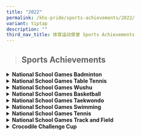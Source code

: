 ```yaml
---
title: "2022"
permalink: /khs-pride/sports-achievements/2022/
variant: tiptap
description: ""
third_nav_title: 体育运动荣誉 Sports Achievements
---
```

<blockquote>
<h2>Sports Achievements</h2>
</blockquote>
<div data-type="detailGroup" class="isomer-accordion isomer-accordion-white">
<details class="isomer-details">
<summary><strong>National School Games Badminton</strong>
</summary>
<div data-type="detailsContent" class="isomer-details-content">
<table style="minWidth: 50px">
<colgroup>
<col>
<col>
</colgroup>
<tbody>
<tr>
<td rowspan="1" colspan="1">
<p><strong>Senior Division Boys (East Zone) - 2nd</strong>
</p>
</td>
<td rowspan="1" colspan="1">
<p></p>
</td>
</tr>
<tr>
<td rowspan="1" colspan="1">
<p>CHING JIE HAO, JEREMY</p>
</td>
<td rowspan="1" colspan="1">
<p>P5-05</p>
</td>
</tr>
<tr>
<td rowspan="1" colspan="1">
<p>NG HAO ZE ZACHARY</p>
</td>
<td rowspan="1" colspan="1">
<p>P5-05</p>
</td>
</tr>
<tr>
<td rowspan="1" colspan="1">
<p>GOH KIA HAN</p>
</td>
<td rowspan="1" colspan="1">
<p>P5-07</p>
</td>
</tr>
<tr>
<td rowspan="1" colspan="1">
<p>GOH KIA SIA</p>
</td>
<td rowspan="1" colspan="1">
<p>P5-07</p>
</td>
</tr>
<tr>
<td rowspan="1" colspan="1">
<p>LEE RUI KAI</p>
</td>
<td rowspan="1" colspan="1">
<p>P5-07</p>
</td>
</tr>
<tr>
<td rowspan="1" colspan="1">
<p>HO YU HIN</p>
</td>
<td rowspan="1" colspan="1">
<p>P6-02</p>
</td>
</tr>
<tr>
<td rowspan="1" colspan="1">
<p>TANG XU CHEN</p>
</td>
<td rowspan="1" colspan="1">
<p>P6-03</p>
</td>
</tr>
<tr>
<td rowspan="1" colspan="1">
<p>KYLE YANG SHUNMUGAM</p>
</td>
<td rowspan="1" colspan="1">
<p>P6-06</p>
</td>
</tr>
<tr>
<td rowspan="1" colspan="1">
<p>TAN SHANE</p>
</td>
<td rowspan="1" colspan="1">
<p>P6-06</p>
</td>
</tr>
<tr>
<td rowspan="1" colspan="1">
<p>TCHEN KIH IAN</p>
</td>
<td rowspan="1" colspan="1">
<p>P6-06</p>
</td>
</tr>
<tr>
<td rowspan="1" colspan="1">
<p>EVAN CHU JUN EN</p>
</td>
<td rowspan="1" colspan="1">
<p>P6-07</p>
</td>
</tr>
<tr>
<td rowspan="1" colspan="1">
<p>TAN EN SHENG JACK</p>
</td>
<td rowspan="1" colspan="1">
<p>P6-07</p>
</td>
</tr>
</tbody>
</table>
<table style="minWidth: 50px">
<colgroup>
<col>
<col>
</colgroup>
<tbody>
<tr>
<td rowspan="1" colspan="1">
<p><strong>Senior Division Girls (East Zone) - 1st</strong>
</p>
</td>
<td rowspan="1" colspan="1">
<p></p>
</td>
</tr>
<tr>
<td rowspan="1" colspan="1">
<p>YAP LIN XUAN XANN</p>
</td>
<td rowspan="1" colspan="1">
<p>P5-01</p>
</td>
</tr>
<tr>
<td rowspan="1" colspan="1">
<p>TOH EN YU KATE</p>
</td>
<td rowspan="1" colspan="1">
<p>P5-02</p>
</td>
</tr>
<tr>
<td rowspan="1" colspan="1">
<p>TAN WAN QI</p>
</td>
<td rowspan="1" colspan="1">
<p>P5-03</p>
</td>
</tr>
<tr>
<td rowspan="1" colspan="1">
<p>SHE RUI'EN GAEL</p>
</td>
<td rowspan="1" colspan="1">
<p>P5-05</p>
</td>
</tr>
<tr>
<td rowspan="1" colspan="1">
<p>LAURA CHUA WENXIN</p>
</td>
<td rowspan="1" colspan="1">
<p>P6-03</p>
</td>
</tr>
<tr>
<td rowspan="1" colspan="1">
<p>SEOW SI QI CLARICE</p>
</td>
<td rowspan="1" colspan="1">
<p>P6-03</p>
</td>
</tr>
<tr>
<td rowspan="1" colspan="1">
<p>JACQUELINE YONG CHEE YING</p>
</td>
<td rowspan="1" colspan="1">
<p>P6-05</p>
</td>
</tr>
<tr>
<td rowspan="1" colspan="1">
<p>APPHIA PHAN</p>
</td>
<td rowspan="1" colspan="1">
<p>P6-06</p>
</td>
</tr>
<tr>
<td rowspan="1" colspan="1">
<p>LAURA PHUA SHU WEN</p>
</td>
<td rowspan="1" colspan="1">
<p>P6-06</p>
</td>
</tr>
<tr>
<td rowspan="1" colspan="1">
<p>NG ZI XUAN, KYRA</p>
</td>
<td rowspan="1" colspan="1">
<p>P6-06</p>
</td>
</tr>
<tr>
<td rowspan="1" colspan="1">
<p>YU YOUNING</p>
</td>
<td rowspan="1" colspan="1">
<p>P6-06</p>
</td>
</tr>
<tr>
<td rowspan="1" colspan="1">
<p>HEIDI YIN JING XUAN</p>
</td>
<td rowspan="1" colspan="1">
<p>P6-07</p>
</td>
</tr>
<tr>
<td rowspan="1" colspan="1">
<p>XANN LIM XIN NING</p>
</td>
<td rowspan="1" colspan="1">
<p>P6-07</p>
</td>
</tr>
</tbody>
</table>
<table style="minWidth: 50px">
<colgroup>
<col>
<col>
</colgroup>
<tbody>
<tr>
<td rowspan="1" colspan="1">
<p><strong>Junior Division Boys (Tier 1 Singles) - 1st</strong>
</p>
</td>
<td rowspan="1" colspan="1">
<p></p>
</td>
</tr>
<tr>
<td rowspan="1" colspan="1">
<p>KAYZER LIM</p>
</td>
<td rowspan="1" colspan="1">
<p>P4-04</p>
</td>
</tr>
<tr>
<td rowspan="1" colspan="1">
<p><strong>Junior Division Boys (Tier 2 Singles) - 1st</strong>
</p>
</td>
<td rowspan="1" colspan="1">
<p></p>
</td>
</tr>
<tr>
<td rowspan="1" colspan="1">
<p>ETHAN PHUA WEI JUN</p>
</td>
<td rowspan="1" colspan="1">
<p>P4-03</p>
</td>
</tr>
<tr>
<td rowspan="1" colspan="1">
<p><strong>Junior Division Boys (Tier 2 Doubles) - 1st</strong>
</p>
</td>
<td rowspan="1" colspan="1">
<p></p>
</td>
</tr>
<tr>
<td rowspan="1" colspan="1">
<p>GOH WEI YANG GLENDON</p>
</td>
<td rowspan="1" colspan="1">
<p>P5-03</p>
</td>
</tr>
<tr>
<td rowspan="1" colspan="1">
<p>LAI YU LE</p>
</td>
<td rowspan="1" colspan="1">
<p>P5-07</p>
</td>
</tr>
</tbody>
</table>
<p></p>
</div>
</details>
<details class="isomer-details">
<summary><strong>National School Games Table Tennis</strong>
</summary>
<div data-type="detailsContent" class="isomer-details-content">
<table style="minWidth: 50px">
<colgroup>
<col>
<col>
</colgroup>
<tbody>
<tr>
<td rowspan="1" colspan="1">
<p><strong>Senior Division Boyss (East Zone) - 1st</strong>
</p>
</td>
<td rowspan="1" colspan="1">
<p></p>
</td>
</tr>
<tr>
<td rowspan="1" colspan="1">
<p>ETHAN VILLANUEVA</p>
</td>
<td rowspan="1" colspan="1">
<p>P5-02</p>
</td>
</tr>
<tr>
<td rowspan="1" colspan="1">
<p>BAI YIXIANG</p>
</td>
<td rowspan="1" colspan="1">
<p>P5-05</p>
</td>
</tr>
<tr>
<td rowspan="1" colspan="1">
<p>TAN I-HE</p>
</td>
<td rowspan="1" colspan="1">
<p>P5-05</p>
</td>
</tr>
<tr>
<td rowspan="1" colspan="1">
<p>KENDRICK CHUA RUI HOWE</p>
</td>
<td rowspan="1" colspan="1">
<p>P5-07</p>
</td>
</tr>
<tr>
<td rowspan="1" colspan="1">
<p>LEE RUI JIE</p>
</td>
<td rowspan="1" colspan="1">
<p>P5-07</p>
</td>
</tr>
<tr>
<td rowspan="1" colspan="1">
<p>TYLER SEOW ZHENG XUAN</p>
</td>
<td rowspan="1" colspan="1">
<p>P5-07</p>
</td>
</tr>
<tr>
<td rowspan="1" colspan="1">
<p>DENZEL YONG KAI YU</p>
</td>
<td rowspan="1" colspan="1">
<p>P6-01</p>
</td>
</tr>
<tr>
<td rowspan="1" colspan="1">
<p>JADON FU CHIT TAT</p>
</td>
<td rowspan="1" colspan="1">
<p>P6-01</p>
</td>
</tr>
<tr>
<td rowspan="1" colspan="1">
<p>GABRIEL TAN YU RUI</p>
</td>
<td rowspan="1" colspan="1">
<p>P6-04</p>
</td>
</tr>
<tr>
<td rowspan="1" colspan="1">
<p>JAIRUS SIM HONG SHENG</p>
</td>
<td rowspan="1" colspan="1">
<p>P6-05</p>
</td>
</tr>
<tr>
<td rowspan="1" colspan="1">
<p>TAN XI HENG KADEN</p>
</td>
<td rowspan="1" colspan="1">
<p>P6-06</p>
</td>
</tr>
<tr>
<td rowspan="1" colspan="1">
<p>WILLIAM YONG JUN YU</p>
</td>
<td rowspan="1" colspan="1">
<p>P6-06</p>
</td>
</tr>
<tr>
<td rowspan="1" colspan="1">
<p>ZHAO ZEHUA DANIEL</p>
</td>
<td rowspan="1" colspan="1">
<p>P6-06</p>
</td>
</tr>
<tr>
<td rowspan="1" colspan="1">
<p>AEDAN AFFANDY RAZAK</p>
</td>
<td rowspan="1" colspan="1">
<p>P6-07</p>
</td>
</tr>
<tr>
<td rowspan="1" colspan="1">
<p>ANG RAY TZE</p>
</td>
<td rowspan="1" colspan="1">
<p>P6-07</p>
</td>
</tr>
</tbody>
</table>
<table style="minWidth: 50px">
<colgroup>
<col>
<col>
</colgroup>
<tbody>
<tr>
<td rowspan="1" colspan="1">
<p><strong>Senior Division Girls (East Zone) - 1st</strong>
</p>
</td>
<td rowspan="1" colspan="1">
<p></p>
</td>
</tr>
<tr>
<td rowspan="1" colspan="1">
<p>KEE YUN TONG</p>
</td>
<td rowspan="1" colspan="1">
<p>P5-05</p>
</td>
</tr>
<tr>
<td rowspan="1" colspan="1">
<p>KOH TIN PUI</p>
</td>
<td rowspan="1" colspan="1">
<p>P5-05</p>
</td>
</tr>
<tr>
<td rowspan="1" colspan="1">
<p>TAN RUIYI</p>
</td>
<td rowspan="1" colspan="1">
<p>P5-05</p>
</td>
</tr>
<tr>
<td rowspan="1" colspan="1">
<p>KOH SI QI, GERRENE</p>
</td>
<td rowspan="1" colspan="1">
<p>P5-06</p>
</td>
</tr>
<tr>
<td rowspan="1" colspan="1">
<p>LEE SHIEN ING DESIRAE</p>
</td>
<td rowspan="1" colspan="1">
<p>P5-06</p>
</td>
</tr>
<tr>
<td rowspan="1" colspan="1">
<p>LOW SI EN, AVRY</p>
</td>
<td rowspan="1" colspan="1">
<p>P5-06</p>
</td>
</tr>
<tr>
<td rowspan="1" colspan="1">
<p>CHIANG RUI EN, JANELLE</p>
</td>
<td rowspan="1" colspan="1">
<p>P6-01</p>
</td>
</tr>
<tr>
<td rowspan="1" colspan="1">
<p>CHEN TONG'EN FAITH</p>
</td>
<td rowspan="1" colspan="1">
<p>P6-02</p>
</td>
</tr>
<tr>
<td rowspan="1" colspan="1">
<p>NATALIE NG RUO XUAN</p>
</td>
<td rowspan="1" colspan="1">
<p>P6-04</p>
</td>
</tr>
<tr>
<td rowspan="1" colspan="1">
<p>CHIN SHIN YIN GISELLE</p>
</td>
<td rowspan="1" colspan="1">
<p>P6-06</p>
</td>
</tr>
<tr>
<td rowspan="1" colspan="1">
<p>NG XUAN</p>
</td>
<td rowspan="1" colspan="1">
<p>P6-06</p>
</td>
</tr>
</tbody>
</table>
<table style="minWidth: 50px">
<colgroup>
<col>
<col>
</colgroup>
<tbody>
<tr>
<td rowspan="1" colspan="2">
<p><strong>Junior Division Boys (Tier 1 Singles) - 1st</strong>
</p>
</td>
</tr>
<tr>
<td rowspan="1" colspan="1">
<p>NEO CHENG MING</p>
</td>
<td rowspan="1" colspan="1">
<p>P3-03</p>
</td>
</tr>
<tr>
<td rowspan="1" colspan="2">
<p><strong>Junior Division Boys (Tier 1 Singles) - 2nd</strong>
</p>
</td>
</tr>
<tr>
<td rowspan="1" colspan="1">
<p>TAN RUIXIANG</p>
</td>
<td rowspan="1" colspan="1">
<p>P3-01</p>
</td>
</tr>
<tr>
<td rowspan="1" colspan="1">
<p><strong>Junior Division Boys (Tier 1 Doubles) - 2nd</strong>
</p>
</td>
<td rowspan="1" colspan="1">
<p></p>
</td>
</tr>
<tr>
<td rowspan="1" colspan="1">
<p>TILDEN SEOW ZHI XUAN</p>
</td>
<td rowspan="1" colspan="1">
<p>P3-01</p>
</td>
</tr>
<tr>
<td rowspan="1" colspan="1">
<p>CHOW YANN AN</p>
</td>
<td rowspan="1" colspan="1">
<p>P3-02</p>
</td>
</tr>
<tr>
<td rowspan="1" colspan="1">
<p><strong>Junior Division Boys (Tier 1 Doubles) - 2nd</strong>
</p>
</td>
<td rowspan="1" colspan="1">
<p></p>
</td>
</tr>
<tr>
<td rowspan="1" colspan="1">
<p>LIU XINGFANG</p>
</td>
<td rowspan="1" colspan="1">
<p>P3-02</p>
</td>
</tr>
<tr>
<td rowspan="1" colspan="1">
<p>RYAN YONG SHERN HAU</p>
</td>
<td rowspan="1" colspan="1">
<p>P4-02</p>
</td>
</tr>
<tr>
<td rowspan="1" colspan="1">
<p><strong>Junior Division Boys (Tier 1 Doubles) - 2nd</strong>
</p>
</td>
<td rowspan="1" colspan="1">
<p></p>
</td>
</tr>
<tr>
<td rowspan="1" colspan="1">
<p>XANDER GAN YI ZE</p>
</td>
<td rowspan="1" colspan="1">
<p>P5-04</p>
</td>
</tr>
<tr>
<td rowspan="1" colspan="1">
<p>DARYL WONG JUN WEI</p>
</td>
<td rowspan="1" colspan="1">
<p>P5-06</p>
</td>
</tr>
<tr>
<td rowspan="1" colspan="2">
<p><strong>Junior Division Girls (Tier 2 Singles) - 1st</strong>
</p>
</td>
</tr>
<tr>
<td rowspan="1" colspan="1">
<p>CLARA TAN YING XUAN</p>
</td>
<td rowspan="1" colspan="1">
<p>P4-01</p>
</td>
</tr>
</tbody>
</table>
<p></p>
</div>
</details>
<details class="isomer-details">
<summary><strong>National School Games Wushu</strong>
</summary>
<div data-type="detailsContent" class="isomer-details-content">
<table style="minWidth: 50px">
<colgroup>
<col>
<col>
</colgroup>
<tbody>
<tr>
<td rowspan="1" colspan="1">
<p><strong>Senior Division Boys Long Weapon 5-Duan Spear - 2nd</strong>
</p>
</td>
<td rowspan="1" colspan="1">
<p></p>
</td>
</tr>
<tr>
<td rowspan="1" colspan="1">
<p><strong>Short Weapon 5-Duan Sword - 3rd</strong>
</p>
</td>
<td rowspan="1" colspan="1">
<p></p>
</td>
</tr>
<tr>
<td rowspan="1" colspan="1">
<p>GOH JUN XIAN LUCAS</p>
</td>
<td rowspan="1" colspan="1">
<p>P6-07</p>
</td>
</tr>
<tr>
<td rowspan="1" colspan="1">
<p><strong>Senior Division Boys Quanshu 1st International Changquan - 2nd</strong>
</p>
</td>
<td rowspan="1" colspan="1">
<p></p>
</td>
</tr>
<tr>
<td rowspan="1" colspan="1">
<p><strong>Short Weapon 1st International Broadsword - 3rd</strong>
</p>
</td>
<td rowspan="1" colspan="1">
<p></p>
</td>
</tr>
<tr>
<td rowspan="1" colspan="1">
<p>TEO JIA HAO, LUCAS</p>
</td>
<td rowspan="1" colspan="1">
<p>P6-06</p>
</td>
</tr>
<tr>
<td rowspan="1" colspan="1">
<p><strong>Senior Division Girls Short Weapon 42 Style Taijijian - 2nd</strong>
</p>
</td>
<td rowspan="1" colspan="1">
<p></p>
</td>
</tr>
<tr>
<td rowspan="1" colspan="1">
<p><strong>Quanshu 42-Style Taijiquan - 3rd</strong>
</p>
</td>
<td rowspan="1" colspan="1">
<p></p>
</td>
</tr>
<tr>
<td rowspan="1" colspan="1">
<p>WONG YU QIAO</p>
</td>
<td rowspan="1" colspan="1">
<p>P6-03</p>
</td>
</tr>
<tr>
<td rowspan="1" colspan="1">
<p><strong>Senior Division Girls (Long Weapon 5-Duan Spear) - 1st</strong>
</p>
</td>
<td rowspan="1" colspan="1">
<p></p>
</td>
</tr>
<tr>
<td rowspan="1" colspan="1">
<p><strong>Senior Division Girls (Short Weapon 5-Duan Sword) - 3rd</strong>
</p>
</td>
<td rowspan="1" colspan="1">
<p></p>
</td>
</tr>
<tr>
<td rowspan="1" colspan="1">
<p>YUE EN XI, REANNE</p>
</td>
<td rowspan="1" colspan="1">
<p>P6-03</p>
</td>
</tr>
<tr>
<td rowspan="1" colspan="1">
<p><strong>Junior Division Boys Quanshu 5-Duan Changquan - 1st</strong>
</p>
</td>
<td rowspan="1" colspan="1">
<p></p>
</td>
</tr>
<tr>
<td rowspan="1" colspan="1">
<p>CHIAM ZHI XIANG</p>
</td>
<td rowspan="1" colspan="1">
<p>P5-06</p>
</td>
</tr>
<tr>
<td rowspan="1" colspan="1">
<p><strong>Junior Division Girls (Short Weapon 5-Duan Sword) - 2nd</strong>
</p>
</td>
<td rowspan="1" colspan="1">
<p></p>
</td>
</tr>
<tr>
<td rowspan="1" colspan="1">
<p>CHIN AELLY</p>
</td>
<td rowspan="1" colspan="1">
<p>P4-01</p>
</td>
</tr>
<tr>
<td rowspan="1" colspan="1">
<p><strong>&nbsp;Junior Division Girls Short Weapon 4-Duan Broadsword - 3rd&nbsp;</strong>
</p>
</td>
<td rowspan="1" colspan="1">
<p></p>
</td>
</tr>
<tr>
<td rowspan="1" colspan="1">
<p><strong>Quanshu 3-Duan Changquan - 3rd</strong>
</p>
</td>
<td rowspan="1" colspan="1">
<p></p>
</td>
</tr>
<tr>
<td rowspan="1" colspan="1">
<p>NG KER NING</p>
</td>
<td rowspan="1" colspan="1">
<p>P4-04</p>
</td>
</tr>
<tr>
<td rowspan="1" colspan="1">
<p><strong>Junior Division Girls Short Weapon 42 Style Taijijian - 3rd</strong>
</p>
</td>
<td rowspan="1" colspan="1">
<p></p>
</td>
</tr>
<tr>
<td rowspan="1" colspan="1">
<p>NG YU TING</p>
</td>
<td rowspan="1" colspan="1">
<p>P4-04</p>
</td>
</tr>
</tbody>
</table>
<p></p>
</div>
</details>
<details class="isomer-details">
<summary><strong>National School Games Basketball</strong>
</summary>
<div data-type="detailsContent" class="isomer-details-content">
<table style="minWidth: 50px">
<colgroup>
<col>
<col>
</colgroup>
<tbody>
<tr>
<td rowspan="1" colspan="1">
<p><strong>Junior Division Boys (Tier 2) - 2nd</strong>
</p>
</td>
<td rowspan="1" colspan="1">
<p></p>
</td>
</tr>
<tr>
<td rowspan="1" colspan="1">
<p>TEO ZI JIE</p>
</td>
<td rowspan="1" colspan="1">
<p>P4-02</p>
</td>
</tr>
<tr>
<td rowspan="1" colspan="1">
<p>SOREN ALOIS WEBER</p>
</td>
<td rowspan="1" colspan="1">
<p>P4-03</p>
</td>
</tr>
<tr>
<td rowspan="1" colspan="1">
<p>TAN ZI HENG</p>
</td>
<td rowspan="1" colspan="1">
<p>P4-04</p>
</td>
</tr>
<tr>
<td rowspan="1" colspan="1">
<p>TAN SHAO HERNG LANTZ</p>
</td>
<td rowspan="1" colspan="1">
<p>P4-05</p>
</td>
</tr>
<tr>
<td rowspan="1" colspan="1">
<p>LIN JIAN KAI LUCAS</p>
</td>
<td rowspan="1" colspan="1">
<p>P4-06</p>
</td>
</tr>
<tr>
<td rowspan="1" colspan="1">
<p>RYDER NG JUN CONG</p>
</td>
<td rowspan="1" colspan="1">
<p>P4-06</p>
</td>
</tr>
<tr>
<td rowspan="1" colspan="1">
<p>CHUA JIA HENG</p>
</td>
<td rowspan="1" colspan="1">
<p>P4-07</p>
</td>
</tr>
<tr>
<td rowspan="1" colspan="1">
<p>CRUISE TAN LER YANG</p>
</td>
<td rowspan="1" colspan="1">
<p>P5-02</p>
</td>
</tr>
<tr>
<td rowspan="1" colspan="1">
<p>PRINZE VILLAR THAM</p>
</td>
<td rowspan="1" colspan="1">
<p>P5-03</p>
</td>
</tr>
<tr>
<td rowspan="1" colspan="1">
<p>CHOW RONG JIN KINGSLEY</p>
</td>
<td rowspan="1" colspan="1">
<p>P5-06</p>
</td>
</tr>
<tr>
<td rowspan="1" colspan="1">
<p>MATTHEW KHO ZHE KAI</p>
</td>
<td rowspan="1" colspan="1">
<p>P5-06</p>
</td>
</tr>
<tr>
<td rowspan="1" colspan="1">
<p>NG YU HENG JAYDEN</p>
</td>
<td rowspan="1" colspan="1">
<p>P5-06</p>
</td>
</tr>
<tr>
<td rowspan="1" colspan="1">
<p>SHAYNE KUAH YAN WAI</p>
</td>
<td rowspan="1" colspan="1">
<p>P5-06</p>
</td>
</tr>
<tr>
<td rowspan="1" colspan="1">
<p>TAN WUI WU</p>
</td>
<td rowspan="1" colspan="1">
<p>P5-06</p>
</td>
</tr>
<tr>
<td rowspan="1" colspan="1">
<p>TANG YUHANG OSCAR</p>
</td>
<td rowspan="1" colspan="1">
<p>P5-06</p>
</td>
</tr>
</tbody>
</table>
<p></p>
</div>
</details>
<details class="isomer-details">
<summary><strong>National School Games Taekwondo</strong>
</summary>
<div data-type="detailsContent" class="isomer-details-content">
<table style="minWidth: 50px">
<colgroup>
<col>
<col>
</colgroup>
<tbody>
<tr>
<td rowspan="1" colspan="2">
<p><strong>Senior Division Girls Poomsae/Black 1 - 1st&nbsp;</strong>
</p>
</td>
</tr>
<tr>
<td rowspan="1" colspan="1">
<p>TAY XIN EN, RIANNE</p>
</td>
<td rowspan="1" colspan="1">
<p>P6-05</p>
</td>
</tr>
</tbody>
</table>
<p></p>
</div>
</details>
<details class="isomer-details">
<summary><strong>National School Games Swimming</strong>
</summary>
<div data-type="detailsContent" class="isomer-details-content">
<table style="minWidth: 50px">
<colgroup>
<col>
<col>
</colgroup>
<tbody>
<tr>
<td rowspan="1" colspan="2">
<p><strong>Junior 1 Girls (50m Freestyle) - 3rd</strong>
</p>
</td>
</tr>
<tr>
<td rowspan="1" colspan="1">
<p>LOW KA YEN&nbsp;</p>
</td>
<td rowspan="1" colspan="1">
<p>P4-01</p>
</td>
</tr>
<tr>
<td rowspan="1" colspan="2">
<p><strong>Junior 1 Girls (25m Backstroke/25m Breaststroke) - 3rd</strong>
</p>
</td>
</tr>
<tr>
<td rowspan="1" colspan="1">
<p>BEH EN XIN, RUTH ISABEL&nbsp;&nbsp;</p>
</td>
<td rowspan="1" colspan="1">
<p>P3-02</p>
</td>
</tr>
</tbody>
</table>
<p></p>
</div>
</details>
<details class="isomer-details">
<summary><strong>National School Games Tennis</strong>
</summary>
<div data-type="detailsContent" class="isomer-details-content">
<table style="minWidth: 50px">
<colgroup>
<col>
<col>
</colgroup>
<tbody>
<tr>
<td rowspan="1" colspan="2">
<p><strong>Junior Division Boys - Orange Ball (Tier 2 Singles) - 1st</strong>
</p>
</td>
</tr>
<tr>
<td rowspan="1" colspan="1">
<p>CHOW YANN AN</p>
</td>
<td rowspan="1" colspan="1">
<p>P3-02</p>
</td>
</tr>
</tbody>
</table>
<p></p>
</div>
</details>
<details class="isomer-details">
<summary><strong>National School Games Track and Field</strong>
</summary>
<div data-type="detailsContent" class="isomer-details-content">
<table style="minWidth: 50px">
<colgroup>
<col>
<col>
</colgroup>
<tbody>
<tr>
<td rowspan="1" colspan="2">
<p><strong>Senior 1 Boys (100m) - 3rd</strong>
</p>
</td>
</tr>
<tr>
<td rowspan="1" colspan="1">
<p>MENNELLA LEONARDO</p>
</td>
<td rowspan="1" colspan="1">
<p>P6-04</p>
</td>
</tr>
<tr>
<td rowspan="1" colspan="2">
<p><strong>Junior 2 Boys (120m) - 1st</strong>
</p>
</td>
</tr>
<tr>
<td rowspan="1" colspan="1">
<p>DARIUS LOW WEI LE</p>
</td>
<td rowspan="1" colspan="1">
<p>P5-01</p>
</td>
</tr>
</tbody>
</table>
<p></p>
</div>
</details>
<details class="isomer-details">
<summary><strong>Crocodile Challenge Cup</strong>
</summary>
<div data-type="detailsContent" class="isomer-details-content">
<table style="minWidth: 50px">
<colgroup>
<col>
<col>
</colgroup>
<tbody>
<tr>
<td rowspan="1" colspan="2">
<p><strong>2nd Place</strong>
</p>
</td>
</tr>
<tr>
<td rowspan="1" colspan="1">
<p>CHIANG RUI EN, JANELLE</p>
</td>
<td rowspan="1" colspan="1">
<p>P6-01</p>
</td>
</tr>
</tbody>
</table>
<p></p>
</div>
</details>
</div>
<p></p>